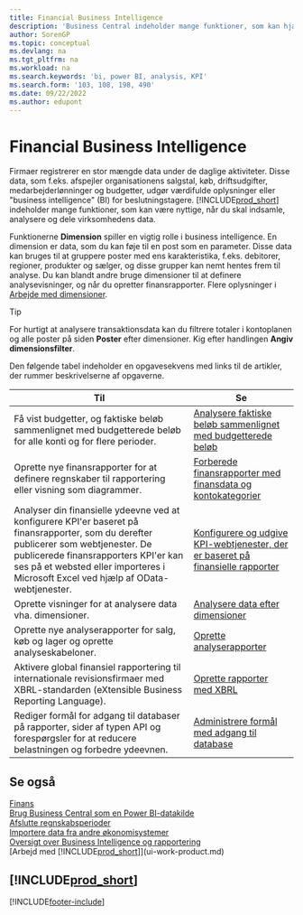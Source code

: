 ```yaml
---
title: Financial Business Intelligence
description: 'Business Central indeholder mange funktioner, som kan hjælpe dig med at indsamle, analysere og dele værdifulde virksomhedsdata til Business Intelligence og beslutningstagning.'
author: SorenGP
ms.topic: conceptual
ms.devlang: na
ms.tgt_pltfrm: na
ms.workload: na
ms.search.keywords: 'bi, power BI, analysis, KPI'
ms.search.form: '103, 108, 198, 490'
ms.date: 09/22/2022
ms.author: edupont
---
```

# <a name="financial-business-intelligence" />Financial Business Intelligence

Firmaer registrerer en stor mængde data under de daglige aktiviteter. Disse data, som f.eks. afspejler organisationens salgstal, køb, driftsudgifter, medarbejderlønninger og budgetter, udgør værdifulde oplysninger eller "business intelligence" (BI) for beslutningstagere. [!INCLUDE[prod_short](includes/prod_short.md)] indeholder mange funktioner, som kan være nyttige, når du skal indsamle, analysere og dele virksomhedens data.

Funktionerne **Dimension** spiller en vigtig rolle i business intelligence. En dimension er data, som du kan føje til en post som en parameter. Disse data kan bruges til at gruppere poster med ens karakteristika, f.eks. debitorer, regioner, produkter og sælger, og disse grupper kan nemt hentes frem til analyse. Du kan blandt andre bruge dimensioner til at definere analysevisninger, og når du opretter finansrapporter. Flere oplysninger i [Arbejde med dimensioner](finance-dimensions.md).

> [!TIP]
> For hurtigt at analysere transaktionsdata kan du filtrere totaler i kontoplanen og alle poster på siden **Poster** efter dimensioner. Kig efter handlingen **Angiv dimensionsfilter**.  

Den følgende tabel indeholder en opgavesekvens med links til de artikler, der rummer beskrivelserne af opgaverne.  

| Til | Se |
| --- | --- |
|Få vist budgetter, og faktiske beløb sammenlignet med budgetterede beløb for alle konti og for flere perioder.|[Analysere faktiske beløb sammenlignet med budgetterede beløb](bi-how-analyze-actual-versus-budget.md)|
|Oprette nye finansrapporter for at definere regnskaber til rapportering eller visning som diagrammer.|[Forberede finansrapporter med finansdata og kontokategorier](bi-how-work-account-schedule.md)|
|Analyser din finansielle ydeevne ved at konfigurere KPI'er baseret på finansrapporter, som du derefter publicerer som webtjenester. De publicerede finansrapporters KPI'er kan ses på et websted eller importeres i Microsoft Excel ved hjælp af OData-webtjenester.|[Konfigurere og udgive KPI-webtjenester, der er baseret på finansielle rapporter](bi-how-to-set-up-and-publish-kpi-web-services-based-on-account-schedules.md)|
|Oprette visninger for at analysere data vha. dimensioner.|[Analysere data efter dimensioner](bi-how-analyze-data-dimension.md)|
|Oprette nye analyserapporter for salg, køb og lager og oprette analyseskabeloner.|[Oprette analyserapporter](bi-how-create-analysis-views-reports.md)|
|Aktivere global finansiel rapportering til internationale revisionsfirmaer med XBRL-standarden (eXtensible Business Reporting Language).|[Oprette rapporter med XBRL](bi-create-reports-with-xbrl.md)|
|Rediger formål for adgang til databaser på rapporter, sider af typen API og forespørgsler for at reducere belastningen og forbedre ydeevnen.|[Administrere formål med adgang til database](admin-data-access-intent.md)|

## <a name="see-also" />Se også

[Finans](finance.md)  
[Brug Business Central som en Power BI-datakilde](across-how-use-financials-data-source-powerbi.md)  
[Afslutte regnskabsperioder](year-close-years-periods.md)  
[Importere data fra andre økonomisystemer](across-import-data-configuration-packages.md)  
[Oversigt over Business Intelligence og rapportering](reports-bi-reporting.md)  
[Arbejd med [!INCLUDE[prod_short](includes/prod_short.md)]](ui-work-product.md)  

## <a name="includeprodshortincludesfreetrialmdmd" />[!INCLUDE[prod_short](includes/free_trial_md.md)]

[!INCLUDE[footer-include](includes/footer-banner.md)]
